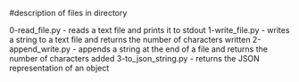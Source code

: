 #description of files in directory

0-read_file.py - reads a text file and prints it to stdout
1-write_file.py - writes a string to a text file and returns the number of characters written
2-append_write.py - appends a string at the end of a file and returns the number of characters added
3-to_json_string.py - returns the JSON representation of an object 

